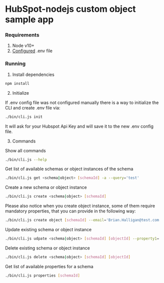 # HubSpot-nodejs custom object sample app

### Requirements

1. Node v10+
2. [Configured](https://github.com/HubSpot/sample-apps-manage-crm-objects/blob/main/README.md#how-to-run-locally) .env file

### Running

1. Install dependencies

```bash
npm install
```

2. Initialize

If .env config file was not configured manually there is a way to initialize the CLI and create .env file via:

```bash
./bin/cli.js init
```

It will ask for your Hubspot Api Key and will save it to the new .env config file.

3. Commands

Show all commands

```bash
./bin/cli.js --help
```
Get list of available schemas or object instances of the schema

```bash
./bin/cli.js get <schema|object> [schemaId] -a --query='test'
```

Create a new schema or object instance

```bash
./bin/cli.js create <schema|object> [schemaId]
```

Please also notice when you create object instance, some of them require mandatory properties, that you can provide in the following way:
```bash
./bin/cli.js create object [schemaId] --email='Brian.Halligan@test.com' --firstname='Brian' --lastname='Halligan'
```

Update existing schema or object instance

```bash
./bin/cli.js udpate <schema|object> [schemaId] [objectId] --property1='New property value'
```

Delete existing schema or object instance

```bash
./bin/cli.js delete <schema|object> [schemaId] [objectId]
```

Get list of available properties for a schema
```bash
./bin/cli.js properties [schemaId]
```
